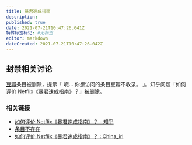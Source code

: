```yaml
---
title: 暴君速成指南
description: 
published: true
date: 2021-07-21T10:47:26.041Z
特殊标签标记: #无标签
editor: markdown
dateCreated: 2021-07-21T10:47:26.042Z
---
```


## 封禁相关讨论

[豆瓣](/website/豆瓣网.md)条目被删除，提示「 呃... 你想访问的条目豆瓣不收录。 」。知乎问题「如何评价 Netflix《暴君速成指南》？」被删除。

### 相关链接

+ [如何评价 Netflix《暴君速成指南》？ - 知乎](https://web.archive.org/web/20210719062231/https://www.zhihu.com/question/471521956)
+ [条目不存在](https://web.archive.org/web/20210721024937/https://movie.douban.com/subject/35512377/)
+ [如何评价 Netflix《暴君速成指南》？ : China_irl](https://web.archive.org/web/20210718115124/https://old.reddit.com/r/China_irl/comments/omp3j2/如何评价_netflix暴君速成指南/)
